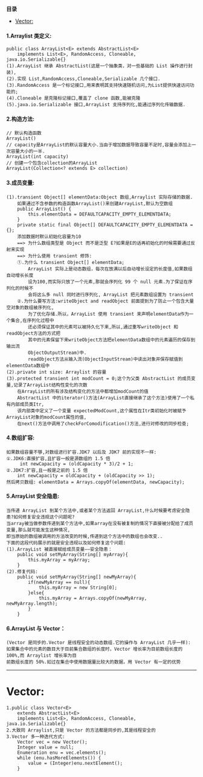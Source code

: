 <!-- START doctoc generated TOC please keep comment here to allow auto update -->
<!-- DON'T EDIT THIS SECTION, INSTEAD RE-RUN doctoc TO UPDATE -->
**目录**

- [Vector:](#vector)

<!-- END doctoc generated TOC please keep comment here to allow auto update -->

#### 1.Arraylist 类定义:
	public class ArrayList<E> extends AbstractList<E> 
		implements List<E>, RandomAccess, Cloneable, java.io.Serializable{}
	(1).ArrayList 继承 AbstractList(这是一个抽象类，对一些基础的 List 操作进行封装),
	(2).实现 List,RandomAccess,Cloneable,Serializable 几个接口.
	(3).RandomAccess 是一个标记接口,用来表明其支持快速随机访问,为List提供快速访问功能的;
	(4).Cloneable 是克隆标记接口,覆盖了 clone 函数,能被克隆
	(5).java.io.Serializable 接口,ArrayList 支持序列化,能通过序列化传输数据.
#### 2.构造方法:
	// 默认构造函数
	ArrayList()
	// capacity是ArrayList的默认容量大小.当由于增加数据导致容量不足时,容量会添加上一次容量大小的一半.
	ArrayList(int capacity)
	// 创建一个包含collection的ArrayList
	ArrayList(Collection<? extends E> collection)
#### 3.成员变量:
	(1).transient Object[] elementData:Object 数组,Arraylist 实际存储的数据.
		如果通过不含参数的构造函数ArrayList()来创建ArrayList,默认为空数组
		public ArrayList() {
	        this.elementData = DEFAULTCAPACITY_EMPTY_ELEMENTDATA;
	    }
	    private static final Object[] DEFAULTCAPACITY_EMPTY_ELEMENTDATA = {};
	    添加数据时默认初始化容量为10
	    ==> 为什么数组类型是 Object 而不是泛型 E?如果是E的话再初始化的时候需要通过反射来实现
	    ==> 为什么使用 transient 修饰:
		①.为什么 transient Object[] elementData;
			ArrayList 实际上是动态数组，每次在放满以后自动增长设定的长度值,如果数组自动增长长度
			设为100,而实际只放了一个元素,那就会序列化 99 个 null 元素.为了保证在序列化的时候不
			会将这么多 null 同时进行序列化,	ArrayList 把元素数组设置为 transient
		②.为什么要写方法:writeObject and readObject 前面提到为了防止一个包含大量空对象的数组被序列化,
			为了优化存储.所以，ArrayList 使用 transient 来声明elementData作为一个集合,在序列化过程中
			还必须保证其中的元素可以被持久化下来,所以,通过重写writeObject 和 readObject方法的方式把
			其中的元素保留下来writeObject方法把elementData数组中的元素遍历的保存到输出流
			ObjectOutputStream)中.
			readObject方法从输入流(ObjectInputStream)中读出对象并保存赋值到elementData数组中
	(2).private int size: Arraylist 的容量
	(3).protected transient int modCount = 0;这个为父类 AbstractList 的成员变量,记录了ArrayList结构性变化的次数
		在ArrayList的所有涉及结构变化的方法中都增加modCount的值
		AbstractList 中的iterator()方法(ArrayList直接继承了这个方法)使用了一个私有内部成员类Itr,
		该内部类中定义了一个变量 expectedModCount,这个属性在Itr类初始化时被赋予ArrayList对象的modCount属性的值,
		在next()方法中调用了checkForComodification()方法,进行对修改的同步检查;
#### 4.数组扩容:
	如果数组容量不够,对数组进行扩容.JDK7 以后及 JDK7 前的实现不一样:
	①.JDK6:直接扩容,且扩容一般是源数组的 1.5 倍
		 int newCapacity = (oldCapacity * 3)/2 + 1;
	②.JDK7:扩容,且一般是之前的 1.5 倍
		int newCapacity = oldCapacity + (oldCapacity >> 1);
	然后拷贝数组: elementData = Arrays.copyOf(elementData, newCapacity);
#### 5.ArrayList 安全隐患:
    当传递 ArrayList 到某个方法中,或者某个方法返回 ArrayList,什么时候要考虑安全隐患?如何修复安全违规这个问题呢?
	当array被当做参数传递到某个方法中,如果array在没有被复制的情况下直接被分配给了成员变量,那么就可能发生这种情况,
	即当原始的数组被调用的方法改变的时候,传递到这个方法中的数组也会改变..
	下面的这段代码展示的就是安全违规以及如何修复这个问题:
	(1).ArrayList 被直接赋给成员变量——安全隐患：
		public void setMyArray(String[] myArray){
			this.myArray = myArray;
		}
	(2).修复代码:
		public void setMyArray(String[] newMyArray){
			if(newMyArray == null){
				this.myArray = new String[0];					
			}else{
				this.myArray = Arrays.copyOf(newMyArray, newMyArray.length);
			}
		}
#### 6.ArrayList 与 Vector：
    (Vector 是同步的.Vector 是线程安全的动态数组.它的操作与 ArrayList 几乎一样):
	如果集合中的元素的数目大于目前集合数组的长度时，Vector 增长率为目前数组长度的 100%,而 Arraylist 增长率为目
	前数组长度的 50%.如过在集合中使用数据量比较大的数据，用 Vector 有一定的优势



--- 
# Vector:
    1.public class Vector<E>
        extends AbstractList<E>
        implements List<E>, RandomAccess, Cloneable, java.io.Serializable{}
    2.大致同 Arraylist,只是 Vector 的方法都是同步的,其是线程安全的
    3.Vector 多一种迭代方式:
        Vector vec = new Vector();
        Integer value = null;
        Enumeration enu = vec.elements();
        while (enu.hasMoreElements()) {
            value = (Integer)enu.nextElement();
        }

